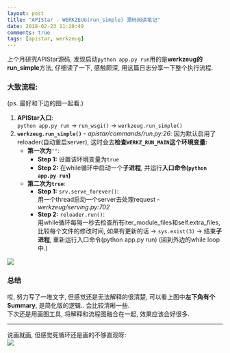 ```yaml
---
layout: post
title: "APIStar - WERKZEUG(run_simple) 源码阅读笔记"
date: 2018-02-23 11:20:49
comments: true
tags: [apistar, werkzeug]
---
```


上个月研究APIStar源码, 发现启动`python app.py run`用的是**werkzeug的run_simple**方法, 仔细读了一下, 感触颇深, 用这篇日志分享一下整个执行流程.       
<!--more-->



### 大致流程:
(ps. 最好和下边的图一起看.)

1. **APIStar入口**:   
    `python app.py run` → `run_wsgi()` → `werkzeug.run_simple()`
2. **`werkzeug.run_simple()`** - *apistar/commands/run.py:26*: 因为默认启用了reloader(自动重启server), 这时会去**检查`WERKZ_RUN_MAIN`这个环境变量:**
    - **第一次为`''`**:    
        - **Step 1:** 设置该环境变量为`true`   
        - **Step 2:** 在while循环中启动一个**子进程**, 并运行**入口命令(`python app.py run`)**
    - **第二次为`true`**:
        - **Step 1:** `srv.serve_forever()`:   
        用一个thread启动一个server去处理request - *werkzeug/serving.py:702*
        - **Step 2:** `reloader.run()`:   
        用while循环每隔一秒去检查所有iter_module_files和self.extra_files, 比较每个文件的修改时间, 如果有更新的话 → `sys.exist(3)` → 结束**子进程**, 重新运行入口命令(python app.py run) (回到外边的while loop中.)
        
<img style="max-height:600px" src="/images/blog/180221_run_simple/run_simple.jpg">   


### 总结
哎, 努力写了一堆文字, 但感觉还是无法解释的很清楚, 可以看上图中**左下角有个Summary**, 是简化版的逻辑.. 会比较清晰一些.     
下次还是用画图工具, 将解释和流程图融合在一起, 效果应该会好很多.   

---  

说画就画, 但感觉死循环还是画的不够直观呀:    
<img src="/images/blog/180221_run_simple/process_flow.svg">   


